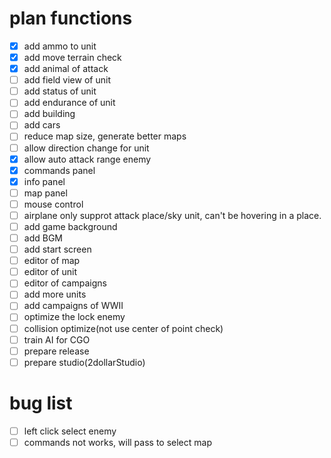 # plan functions
- [x] add ammo to unit
- [x] add move terrain check
- [x] add animal of attack
- [ ] add field view of unit
- [ ] add status of unit
- [ ] add endurance of unit
- [ ] add building
- [ ] add cars
- [ ] reduce map size, generate better maps
- [ ] allow direction change for unit
- [x] allow auto attack range enemy
- [x] commands panel
- [x] info panel
- [ ] map panel
- [ ] mouse control
- [ ] airplane only supprot attack place/sky unit, can't be hovering in a place.
- [ ] add game background
- [ ] add BGM
- [ ] add start screen
- [ ] editor of map
- [ ] editor of unit
- [ ] editor of campaigns
- [ ] add more units
- [ ] add campaigns of WWII
- [ ] optimize the lock enemy
- [ ] collision optimize(not use center of point check)
- [ ] train AI for CGO
- [ ] prepare release
- [ ] prepare studio(2dollarStudio)

# bug list
- [ ] left click select enemy
- [ ] commands not works, will pass to select map
